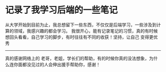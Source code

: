# 记录了我学习后端的一些笔记

从大学开始到目前为止，我总想留下一些东西，不仅仅是后端学习，一些涉及到计算的领域，我感兴趣的都会学习。
我很开心，能有记录笔记的习惯，真的有时候想回头看看，自己学习的脚步，有时往往有不同的收获！坚持，让自己
变得更优秀

---
真的感谢网络上的 老哥，老姐，学长们的帮助，有的时候你真的没法想象，为什么连你面都没见过的人会伸出援手帮助你，感谢！
